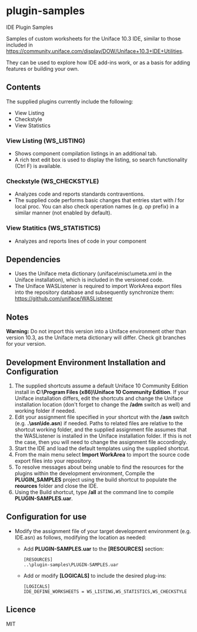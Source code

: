 # plugin-samples
IDE Plugin Samples

Samples of custom worksheets for the Uniface 10.3 IDE, similar to those included in <https://community.uniface.com/display/DOW/Uniface+10.3+IDE+Utilities>.

They can be used to explore how IDE add-ins work, or as a basis for adding features or building your own.

## Contents

The supplied plugins currently include the following:
- View Listing
- Checkstyle
- View Statistics

### View Listing (WS_LISTING)

- Shows component compilation listings in an additional tab.
- A rich text edit box is used to display the listing, so search functionality (Ctrl F) is available.

### Checkstyle (WS_CHECKSTYLE)

- Analyzes code and reports standards contraventions.
- The supplied code performs basic changes that entries start with *l* for local proc. You can also check operation names (e.g. *op* prefix) in a similar manner (not enabled by default).
    
### View Statitics (WS_STATISTICS)

- Analyzes and reports lines of code in your component

## Dependencies

- Uses the Uniface meta dictionary (uniface\misc\umeta.xml in the Uniface installation), which is included in the versioned code.
- The Uniface WASListener is required to import WorkArea export files into the repository database and subsequently synchronize them: https://github.com/uniface/WASListener

## Notes

**Warning:** Do not import this version into a Uniface environment other than version 10.3, as the Uniface meta dictionary will differ. Check git branches for your version.

## Development Environment Installation and Configuration

1. The supplied shortcuts assume a default Uniface 10 Community Edition install in **C:\Program Files (x86)\Uniface 10 Community Edition**. If your Uniface installation differs, edit the shortcuts and change the Uniface installation location (don't forget to change the **/adm** switch as well) and working folder if needed.
2. Edit your assignment file specified in your shortcut with the **/asn** switch (e.g. **.\asn\ide.asn**) if needed.
   Paths to related files are relative to the shortcut working folder, and the supplied assignment file assumes that the WASListener is installed in the Uniface installation folder. If this is not the case, then you will need to change the assignment file accordingly.
3. Start the IDE and load the default templates using the supplied shortcut.
4. From the main menu select **Import WorkArea** to import the source code export files into your repository.
5. To resolve messages about being unable to find the resources for the plugins within the development environment, Compile the **PLUGIN_SAMPLES** project using the build shortcut to populate the **reources** folder and close the IDE.
6. Using the Build shortcut, type **/all** at the command line to compile **PLUGIN-SAMPLES.uar**.

## Configuration for use

- Modify the assignment file of your target development environment (e.g. IDE.asn) as follows, modifying the location as needed:

  - Add **PLUGIN-SAMPLES.uar** to the **\[RESOURCES\]** section:

        [RESOURCES]
        ..\plugin-samples\PLUGIN-SAMPLES.uar

  - Add or modify **[LOGICALS]** to include the desired plug-ins:

        [LOGICALS]
        IDE_DEFINE_WORKSHEETS = WS_LISTING,WS_STATISTICS,WS_CHECKSTYLE

## Licence

MIT
